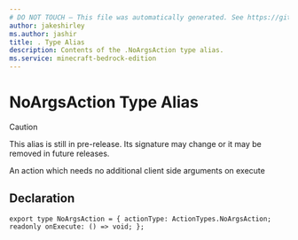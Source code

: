 ```yaml
---
# DO NOT TOUCH — This file was automatically generated. See https://github.com/mojang/minecraftapidocsgenerator to modify descriptions, examples, etc.
author: jakeshirley
ms.author: jashir
title: . Type Alias
description: Contents of the .NoArgsAction type alias.
ms.service: minecraft-bedrock-edition
---
```

# NoArgsAction Type Alias

> [!CAUTION]
> This alias is still in pre-release.  Its signature may change or it may be removed in future releases.

An action which needs no additional client side arguments on execute

## Declaration
`export type NoArgsAction = {
    actionType: ActionTypes.NoArgsAction;
    readonly onExecute: () => void;
};`
